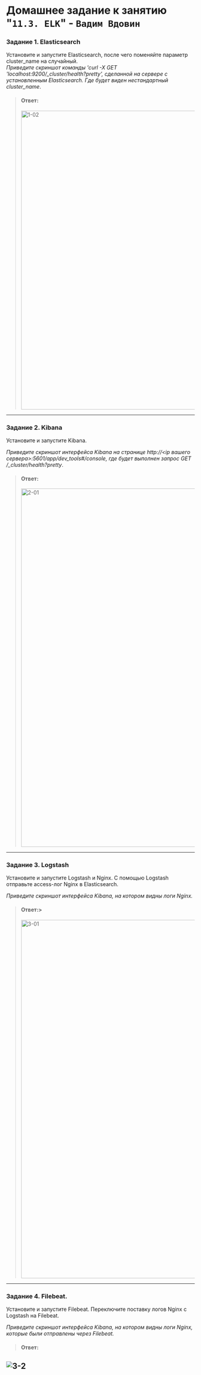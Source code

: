 # Домашнее задание к занятию "`11.3. ELK`" - `Вадим Вдовин`

### Задание 1. Elasticsearch 

Установите и запустите Elasticsearch, после чего поменяйте параметр cluster_name на случайный.  
*Приведите скриншот команды 'curl -X GET 'localhost:9200/_cluster/health?pretty', сделанной на сервере с установленным Elasticsearch. Где будет виден нестандартный cluster_name*.  

> #### Ответ:  
><img width="798" alt="1-02" src="https://github.com/V4d1M63/homework/assets/130470784/1cde5c57-86aa-4d24-bb9c-db07a44d4a27">

---

### Задание 2. Kibana

Установите и запустите Kibana.

*Приведите скриншот интерфейса Kibana на странице http://<ip вашего сервера>:5601/app/dev_tools#/console, где будет выполнен запрос GET /_cluster/health?pretty*.

> #### Ответ:
>   <img width="957" alt="2-01" src="https://github.com/V4d1M63/homework/assets/130470784/e80ce474-13f1-4d4a-b508-c8e6a35699b9">
 
---

### Задание 3. Logstash

Установите и запустите Logstash и Nginx. С помощью Logstash отправьте access-лог Nginx в Elasticsearch. 

*Приведите скриншот интерфейса Kibana, на котором видны логи Nginx.*

> #### Ответ:> 
> <img width="957" alt="3-01" src="https://github.com/V4d1M63/homework/assets/130470784/a7cddf78-6cb2-40d6-ac1a-fda57d322e8e">


---

### Задание 4. Filebeat. 

Установите и запустите Filebeat. Переключите поставку логов Nginx с Logstash на Filebeat. 

*Приведите скриншот интерфейса Kibana, на котором видны логи Nginx, которые были отправлены через Filebeat.*

> #### Ответ:
![3-2](https://github.com/V4d1M63/homework/assets/130470784/3407d4d0-52e7-499d-a9fe-f682f78abb16)
---
